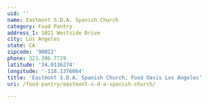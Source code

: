 ```yaml
---
uid: ''
name: Eastmont S.D.A. Spanish Church
category: Food Pantry
address_1: 1021 Westside Drive
city: Los Angeles
state: CA
zipcode: '90022'
phone: 323.396.7729
latitude: '34.0136274'
longitude: '-118.1376064'
title: 'Eastmont S.D.A. Spanish Church, Food Oasis Los Angeles'
uri: /food-pantry/eastmont-s-d-a-spanish-church/

---
```

